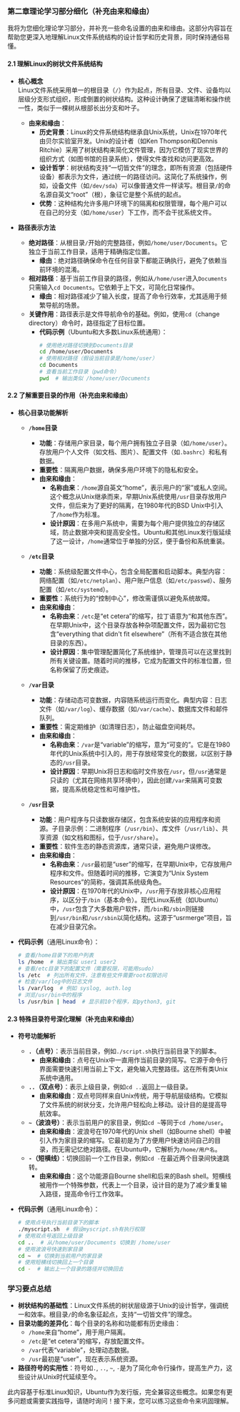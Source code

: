 ### **第二章理论学习部分细化（补充由来和缘由）**

我将为您细化理论学习部分，并补充一些命名设置的由来和缘由。这部分内容旨在帮助您更深入地理解Linux文件系统结构的设计哲学和历史背景，同时保持通俗易懂。
#### **2.1 理解Linux的树状文件系统结构**
- **核心概念**  
  Linux文件系统采用单一的根目录（`/`）作为起点，所有目录、文件、设备均以层级分支形式组织，形成倒置的树状结构。这种设计确保了逻辑清晰和操作统一性，类似于一棵树从根部长出分支和叶子。
  
  - **由来和缘由**：  
    - **历史背景**：Linux的文件系统结构继承自Unix系统，Unix在1970年代由贝尔实验室开发。Unix的设计者（如Ken Thompson和Dennis Ritchie）采用了树状结构来简化文件管理，因为它模仿了现实世界的组织方式（如图书馆的目录系统），使得文件查找和访问更高效。  
    - **设计哲学**：树状结构支持“一切皆文件”的理念，即所有资源（包括硬件设备）都表示为文件，通过统一的路径访问。这简化了系统操作，例如，设备文件（如`/dev/sda`）可以像普通文件一样读写。根目录`/`的命名源自英文“root”（根），象征它是整个系统的起点。  
    - **优势**：这种结构允许多用户环境下的隔离和权限管理，每个用户可以在自己的分支（如`/home/user`）下工作，而不会干扰系统文件。

- **路径表示方法**  
  - **绝对路径**：从根目录`/`开始的完整路径，例如`/home/user/Documents`。它独立于当前工作目录，适用于精确指定位置。  
    - **缘由**：绝对路径确保命令在任何目录下都能正确执行，避免了依赖当前环境的混淆。  
  - **相对路径**：基于当前工作目录的路径，例如从`/home/user`进入`Documents`只需输入`cd Documents`。它依赖于上下文，可简化日常操作。  
    - **缘由**：相对路径减少了输入长度，提高了命令行效率，尤其适用于频繁导航的场景。  
  - **关键作用**：路径表示是文件导航命令的基础。例如，使用`cd`（change directory）命令时，路径指定了目标位置。  
    - **代码示例**（Ubuntu和大多数Linux系统通用）：  
      ```bash
      # 使用绝对路径切换到Documents目录
      cd /home/user/Documents
      # 使用相对路径（假设当前目录是/home/user）
      cd Documents
      # 查看当前工作目录（pwd命令）
      pwd  # 输出类似 /home/user/Documents
      ```

#### **2.2 了解重要目录的作用（补充由来和缘由）**
- **核心目录功能解析**  
  - **`/home`目录**  
    - **功能**：存储用户家目录，每个用户拥有独立子目录（如`/home/user`）。存放用户个人文件（如文档、图片）、配置文件（如`.bashrc`）和私有数据。  
    - **重要性**：隔离用户数据，确保多用户环境下的隐私和安全。  
    - **由来和缘由**：  
      - **名称由来**：`/home`源自英文“home”，表示用户的“家”或私人空间。这个概念从Unix继承而来，早期Unix系统使用`/usr`目录存放用户文件，但后来为了更好的隔离，在1980年代的BSD Unix中引入了`/home`作为标准。  
      - **设计原因**：在多用户系统中，需要为每个用户提供独立的存储区域，防止数据冲突和提高安全性。Ubuntu和其他Linux发行版延续了这一设计，`/home`通常位于单独的分区，便于备份和系统重装。

  - **`/etc`目录**  
    - **功能**：系统级配置文件中心，包含全局配置和启动脚本。典型内容：网络配置（如`/etc/netplan`）、用户账户信息（如`/etc/passwd`）、服务配置（如`/etc/systemd`）。  
    - **重要性**：系统行为的“控制中心”，修改需谨慎以避免系统故障。  
    - **由来和缘由**：  
      - **名称由来**：`/etc`是“et cetera”的缩写，拉丁语意为“和其他东西”。在早期Unix中，这个目录存放各种杂项配置文件，因为最初它包含“everything that didn't fit elsewhere”（所有不适合放在其他目录的东西）。  
      - **设计原因**：集中管理配置简化了系统维护，管理员可以在这里找到所有关键设置。随着时间的推移，它成为配置文件的标准位置，但名称保留了历史痕迹。

  - **`/var`目录**  
    - **功能**：存储动态可变数据，内容随系统运行而变化。典型内容：日志文件（如`/var/log`）、缓存数据（如`/var/cache`）、数据库文件和邮件队列。  
    - **重要性**：需定期维护（如清理日志），防止磁盘空间耗尽。  
    - **由来和缘由**：  
      - **名称由来**：`/var`是“variable”的缩写，意为“可变的”。它是在1980年代的Unix系统中引入的，用于存放经常变化的数据，以区别于静态的`/usr`目录。  
      - **设计原因**：早期Unix将日志和临时文件放在`/usr`，但`/usr`通常是只读的（尤其在网络共享环境中），因此创建`/var`来隔离可变数据，提高系统稳定性和可维护性。

  - **`/usr`目录**  
    - **功能**：用户程序与只读数据存储区，包含系统安装的应用程序和资源。子目录示例：二进制程序（`/usr/bin`）、库文件（`/usr/lib`）、共享资源（如文档和图标，位于`/usr/share`）。  
    - **重要性**：软件生态的静态资源库，通常只读，避免用户误修改。  
    - **由来和缘由**：  
      - **名称由来**：`/usr`最初是“user”的缩写，在早期Unix中，它存放用户程序和文件。但随着时间的推移，它演变为“Unix System Resources”的简称，强调其系统级角色。  
      - **设计原因**：在1970年代的Unix中，`/usr`用于存放非核心应用程序，以区分于`/bin`（基本命令）。现代Linux系统（如Ubuntu）中，`/usr`包含了大多数用户软件，而`/bin`和`/sbin`则链接到`/usr/bin`和`/usr/sbin`以简化结构。这源于“usrmerge”项目，旨在减少目录冗余。

- **代码示例**（通用Linux命令）：  
  ```bash
  # 查看/home目录下的用户列表
  ls /home  # 输出类似 user1 user2
  # 查看/etc目录下的配置文件（需要权限，可能用sudo）
  ls /etc  # 列出所有文件，注意有些文件需要root权限访问
  # 检查/var/log中的日志文件
  ls /var/log  # 例如 syslog, auth.log
  # 浏览/usr/bin中的程序
  ls /usr/bin | head  # 显示前10个程序，如python3, git
  ```

#### **2.3 特殊目录符号深化理解（补充由来和缘由）**
- **符号功能解析**  
  - **`.`（点号）**：表示当前目录，例如`./script.sh`执行当前目录下的脚本。  
    - **由来和缘由**：点号在Unix中一直用作当前目录的简写。它源于命令行界面需要快速引用当前上下文，避免输入完整路径。这在所有类Unix系统中通用。  
  - **`..`（双点号）**：表示上级目录，例如`cd ..`返回上一级目录。  
    - **由来和缘由**：双点号同样来自Unix传统，用于导航层级结构。它模拟了文件系统的树状分支，允许用户轻松向上移动。设计目的是提高导航效率。  
  - **`~`（波浪号）**：表示当前用户的家目录，例如`cd ~`等同于`cd /home/user`。  
    - **由来和缘由**：波浪号在1970年代的Unix shell（如Bourne shell）中被引入作为家目录的缩写。它最初是为了方便用户快速访问自己的目录，而无需记忆绝对路径。在Ubuntu中，它解析为`/home/用户名`。  
  - **`-`（短横线）**：切换回前一个工作目录，例如`cd -`在最近两个目录间快速跳转。  
    - **由来和缘由**：这个功能源自Bourne shell和后来的Bash shell。短横线被用作一个特殊参数，代表上一个目录，设计目的是为了减少重复输入路径，提高命令行工作效率。

- **代码示例**（通用Linux命令）：  
  ```bash
  # 使用点号执行当前目录下的脚本
  ./myscript.sh  # 假设myscript.sh有执行权限
  # 使用双点号返回上级目录
  cd ..  # 从/home/user/Documents 切换到 /home/user
  # 使用波浪号快速到家目录
  cd ~  # 切换到当前用户的家目录
  # 使用短横线切换回上一个目录
  cd -  # 输出上一个目录的路径并切换回去
  ```

### **学习要点总结**
- **树状结构的基础性**：Linux文件系统的树状层级源于Unix的设计哲学，强调统一和效率。根目录`/`的命名象征起点，支持“一切皆文件”的理念。  
- **目录功能的差异化**：每个目录的名称和功能都有历史缘由：  
  - `/home`来自“home”，用于用户隔离。  
  - `/etc`是“et cetera”的缩写，存放配置文件。  
  - `/var`代表“variable”，处理动态数据。  
  - `/usr`最初是“user”，现在表示系统资源。  
- **路径符号的实用性**：符号如`.`, `..`, `~`, `-`是为了简化命令行操作，提高生产力，这些设计从Unix时代延续至今。  

此内容基于标准Linux知识，Ubuntu作为发行版，完全兼容这些概念。如果您有更多问题或需要实践指导，请随时询问！接下来，您可以练习这些命令来巩固理解。